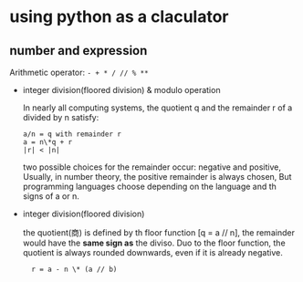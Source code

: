 # using python as a claculator

## number and expression

Arithmetic operator: `- + * / // % **`

- integer division(floored division) & modulo operation

  In nearly all computing systems, the quotient q and the remainder r of a divided by n satisfy:

      a/n = q with remainder r
      a = n\*q + r
      |r| < |n|

  two possible choices for the remainder occur: negative and positive,
  Usually, in number theory, the positive remainder is always chosen,
  But programming languages choose depending on the language and th signs of a or n.

- integer division(floored division)

  the quotient(商) is defined by th floor function [q = a // n],
  the remainder would have the **same sign as** the diviso.
  Duo to the floor function, the quotient is always rounded downwards, even if it is already negative.

        r = a - n \* (a // b)
